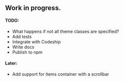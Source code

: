 ## Work in progress.

#### TODO:

* What happens if not all theme classes are specified?
* Add tests
* Integrate with Codeship
* Write docs
* Publish to npm

#### Later:

* Add support for items container with a scrollbar
